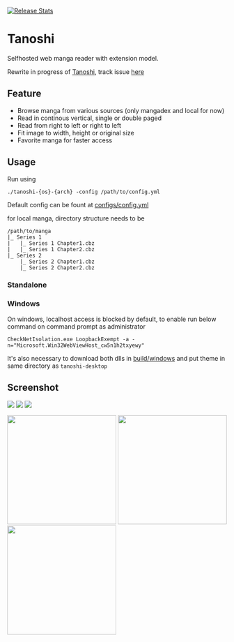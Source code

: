 [![Release Stats](https://img.shields.io/github/downloads/faldez/tanoshi/total.svg?logo=github)](https://somsubhra.com/github-release-stats/?username=faldez&repository=tanoshi)

# Tanoshi
Selfhosted web manga reader with extension model.

Rewrite in progress of [Tanoshi](https://github.com/faldez/tanoshi/tree/rust), track issue [here](https://github.com/faldez/tanoshi/issues/137)

## Feature
- Browse manga from various sources (only mangadex and local for now)
- Read in continous vertical, single or double paged
- Read from right to left or right to left
- Fit image to width, height or original size
- Favorite manga for faster access

## Usage
Run using
```
./tanoshi-{os}-{arch} -config /path/to/config.yml
```
Default config can be fount at [configs/config.yml](configs/config.yml)

for local manga, directory structure needs to be
```
/path/to/manga
|_ Series 1
|   |_ Series 1 Chapter1.cbz
|   |_ Series 1 Chapter2.cbz
|_ Series 2
    |_ Series 2 Chapter1.cbz
    |_ Series 2 Chapter2.cbz    
```

### Standalone
### Windows

On windows, localhost access is blocked by default, to enable run below command on command prompt as administrator
```
CheckNetIsolation.exe LoopbackExempt -a -n="Microsoft.Win32WebViewHost_cw5n1h2txyewy"
```
It's also necessary to download both dlls in [build/windows](build/windows) and put theme in same directory as `tanoshi-desktop`

## Screenshot
![](assets/Screen%20Shot%202021-01-31%20at%2016.20.38.png)
![](assets/Screen%20Shot%202021-01-31%20at%2016.23.41.png)
![](assets/Screen%20Shot%202021-01-31%20at%2016.20.34.png)

<img src="assets/IMG_73577C410A56-1.jpeg" width="250">
<img src="assets/IMG_3436B10A2508-1.jpeg" width="250">
<img src="assets/IMG_B8461880E874-1.jpeg" width="250">
